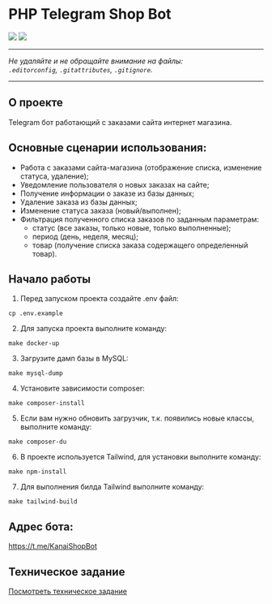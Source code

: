 # PHP Telegram Shop Bot

<p align="left">
<img src="https://img.shields.io/badge/php-8.3-blue">
<img src="https://img.shields.io/badge/mysql-8.0-orange">
</p>

---

_Не удаляйте и не обращайте внимание на файлы:_<br>
_`.editorconfig`, `.gitattributes`, `.gitignore`._

---

## О проекте

Telegram бот работающий с заказами сайта интернет магазина.

## Основные сценарии использования:

- Работа с заказами сайта-магазина (отображение списка,
изменение статуса, удаление);
- Уведомление пользователя о новых заказах на сайте;
- Получение информации о заказе из базы данных;
- Удаление заказа из базы данных;
- Изменение статуса заказа (новый/выполнен);
- Фильтрация полученного списка заказов по заданным
параметрам:
  - статус (все заказы, только новые, только
     выполненные);
  - период (день, неделя, месяц);
  - товар (получение списка заказа содержащего
     определенный товар).

## Начало работы

1. Перед запуском проекта создайте .env файл:

```
cp .env.example
```

2. Для запуска проекта выполните команду:

```
make docker-up
```

3. Загрузите дамп базы в MySQL:

```
make mysql-dump
```

4. Установите зависимости composer:

```
make composer-install
```

5. Если вам нужно обновить загрузчик, т.к. появились новые классы, выполните команду:

```
make composer-du
```

6. В проекте используется Tailwind, для установки выполните команду:

```
make npm-install
```

7. Для выполнения билда Tailwind выполните команду:

```
make tailwind-build
```

## Адрес бота:

https://t.me/KanaiShopBot

## Техническое задание

[Посмотреть техническое задание](tz.pdf)

